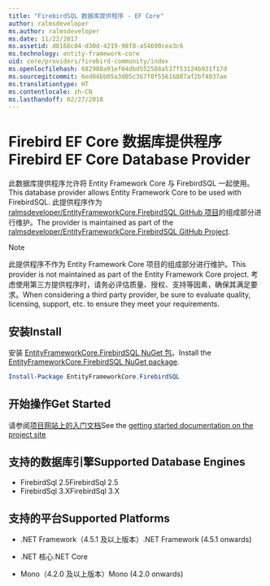 ```yaml
---
title: "FirebirdSQL 数据库提供程序 - EF Core"
author: ralmsdeveloper
ms.author: ralmsdeveloper
ms.date: 11/22/2017
ms.assetid: d0168c04-d30d-4219-98f8-a54690cea3c6
ms.technology: entity-framework-core
uid: core/providers/firebird-community/index
ms.openlocfilehash: 682988a91ef04dbd552588a537f53124b931f17d
ms.sourcegitcommit: 6ed04bb05a3d05c367f0f55616807af2bf4037ae
ms.translationtype: HT
ms.contentlocale: zh-CN
ms.lasthandoff: 02/27/2018
---
```

# <a name="firebird-ef-core-database-provider"></a><span data-ttu-id="196da-102">Firebird EF Core 数据库提供程序</span><span class="sxs-lookup"><span data-stu-id="196da-102">Firebird EF Core Database Provider</span></span>

<span data-ttu-id="196da-103">此数据库提供程序允许将 Entity Framework Core 与 FirebirdSQL 一起使用。</span><span class="sxs-lookup"><span data-stu-id="196da-103">This database provider allows Entity Framework Core to be used with FirebirdSQL.</span></span> <span data-ttu-id="196da-104">此提供程序作为 [ralmsdeveloper/EntityFrameworkCore.FirebirdSQL GitHub 项目](https://github.com/ralmsdeveloper/EntityFrameworkCore.FirebirdSQL)的组成部分进行维护。</span><span class="sxs-lookup"><span data-stu-id="196da-104">The provider is maintained as part of the [ralmsdeveloper/EntityFrameworkCore.FirebirdSQL GitHub Project](https://github.com/ralmsdeveloper/EntityFrameworkCore.FirebirdSQL).</span></span>

> [!NOTE]  
>
> <span data-ttu-id="196da-105">此提供程序不作为 Entity Framework Core 项目的组成部分进行维护。</span><span class="sxs-lookup"><span data-stu-id="196da-105">This provider is not maintained as part of the Entity Framework Core project.</span></span> <span data-ttu-id="196da-106">考虑使用第三方提供程序时，请务必评估质量、授权、支持等因素，确保其满足要求。</span><span class="sxs-lookup"><span data-stu-id="196da-106">When considering a third party provider, be sure to evaluate quality, licensing, support, etc. to ensure they meet your requirements.</span></span>

## <a name="install"></a><span data-ttu-id="196da-107">安装</span><span class="sxs-lookup"><span data-stu-id="196da-107">Install</span></span>

<span data-ttu-id="196da-108">安装 [EntityFrameworkCore.FirebirdSQL NuGet 包](https://www.nuget.org/packages/EntityFrameworkCore.FirebirdSQL)。</span><span class="sxs-lookup"><span data-stu-id="196da-108">Install the [EntityFrameworkCore.FirebirdSQL NuGet package](https://www.nuget.org/packages/EntityFrameworkCore.FirebirdSQL).</span></span>

``` powershell
Install-Package EntityFrameworkCore.FirebirdSQL
```

## <a name="get-started"></a><span data-ttu-id="196da-109">开始操作</span><span class="sxs-lookup"><span data-stu-id="196da-109">Get Started</span></span>

<span data-ttu-id="196da-110">请参阅[项目网站上的入门文档](https://github.com/ralmsdeveloper/EntityFrameworkCore.FirebirdSQL/wiki)</span><span class="sxs-lookup"><span data-stu-id="196da-110">See the [getting started documentation on the project site](https://github.com/ralmsdeveloper/EntityFrameworkCore.FirebirdSQL/wiki)</span></span>

## <a name="supported-database-engines"></a><span data-ttu-id="196da-111">支持的数据库引擎</span><span class="sxs-lookup"><span data-stu-id="196da-111">Supported Database Engines</span></span>

* <span data-ttu-id="196da-112">FirebirdSql 2.5</span><span class="sxs-lookup"><span data-stu-id="196da-112">FirebirdSql 2.5</span></span>
* <span data-ttu-id="196da-113">FirebirdSql 3.X</span><span class="sxs-lookup"><span data-stu-id="196da-113">FirebirdSql 3.X</span></span>

## <a name="supported-platforms"></a><span data-ttu-id="196da-114">支持的平台</span><span class="sxs-lookup"><span data-stu-id="196da-114">Supported Platforms</span></span>

* <span data-ttu-id="196da-115">.NET Framework（4.5.1 及以上版本）</span><span class="sxs-lookup"><span data-stu-id="196da-115">.NET Framework (4.5.1 onwards)</span></span>

* <span data-ttu-id="196da-116">.NET 核心</span><span class="sxs-lookup"><span data-stu-id="196da-116">.NET Core</span></span>

* <span data-ttu-id="196da-117">Mono（4.2.0 及以上版本）</span><span class="sxs-lookup"><span data-stu-id="196da-117">Mono (4.2.0 onwards)</span></span>
